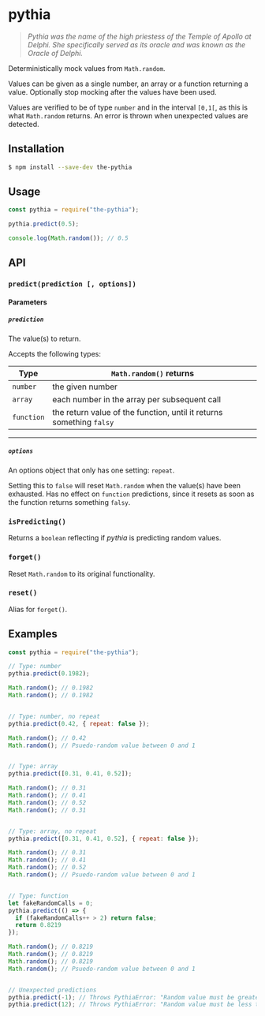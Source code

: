 # pythia

> _Pythia  was the name of the high priestess of the Temple of Apollo at Delphi.
> She specifically served as its oracle and was known as the Oracle of Delphi._

Deterministically mock values from `Math.random`.

Values can be given as a single number, an array or a function returning a value. Optionally stop mocking after the values have been used.

Values are verified to be of type `number` and in the interval `[0,1[`, as this is what `Math.random` returns.
An error is thrown when unexpected values are detected.

## Installation

```bash
$ npm install --save-dev the-pythia
```

## Usage

```javascript
const pythia = require("the-pythia");

pythia.predict(0.5);

console.log(Math.random()); // 0.5
```

## API

### `predict(prediction [, options])`

#### Parameters

##### `prediction`

The value(s) to return.

Accepts the following types:

| Type       | `Math.random()` returns |
| ---------- | ----------------------- |
| `number`   | the given number |
| `array`    | each number in the array per subsequent call |
| `function` | the return value of the function, until it returns something `falsy` |

---
##### `options`

An options object that only has one setting: `repeat`.

Setting this to `false` will reset `Math.random` when the value(s) have been exhausted. Has no effect on `function` predictions, since it resets as soon as the function returns something `falsy`.

### `isPredicting()`

Returns a `boolean` reflecting if _pythia_ is predicting random values.

### `forget()`

Reset `Math.random` to its original functionality.

### `reset()`

Alias for `forget()`.

## Examples

```javascript
const pythia = require("the-pythia");

// Type: number
pythia.predict(0.1982);

Math.random(); // 0.1982
Math.random(); // 0.1982


// Type: number, no repeat
pythia.predict(0.42, { repeat: false });

Math.random(); // 0.42
Math.random(); // Psuedo-random value between 0 and 1


// Type: array
pythia.predict([0.31, 0.41, 0.52]);

Math.random(); // 0.31
Math.random(); // 0.41
Math.random(); // 0.52
Math.random(); // 0.31


// Type: array, no repeat
pythia.predict([0.31, 0.41, 0.52], { repeat: false });

Math.random(); // 0.31
Math.random(); // 0.41
Math.random(); // 0.52
Math.random(); // Psuedo-random value between 0 and 1


// Type: function
let fakeRandomCalls = 0;
pythia.predict(() => {
  if (fakeRandomCalls++ > 2) return false;
  return 0.8219
});

Math.random(); // 0.8219
Math.random(); // 0.8219
Math.random(); // 0.8219
Math.random(); // Psuedo-random value between 0 and 1


// Unexpected predictions
pythia.predict(-1); // Throws PythiaError: "Random value must be greater than or equal to zero"
pythia.predict(12); // Throws PythiaError: "Random value must be less than one"
```
